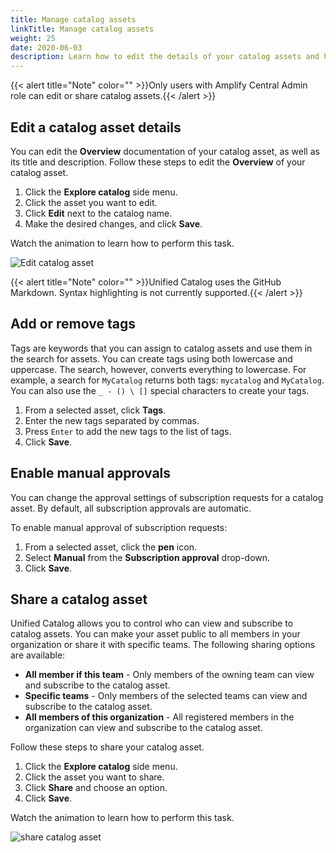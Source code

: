 ```yaml
---
title: Manage catalog assets
linkTitle: Manage catalog assets
weight: 25
date: 2020-06-03
description: Learn how to edit the details of your catalog assets and how to share the assets with teams in your organization. You can also manage your subscription approvals from automatic to manual.
---
```

{{< alert title="Note" color="" >}}Only users with Amplify Central Admin role can edit or share catalog assets.{{< /alert >}}

## Edit a catalog asset details

You can edit the **Overview** documentation of your catalog asset, as well as its title and description. Follow these steps to edit the **Overview** of your catalog asset.

1. Click the **Explore catalog** side menu.
2. Click the asset you want to edit.
3. Click **Edit** next to the catalog name.
4. Make the desired changes, and click **Save**.

Watch the animation to learn how to perform this task.

![Edit catalog asset](/Images/catalog/edit_catalog_item.gif)

{{< alert title="Note" color="" >}}Unified Catalog uses the GitHub Markdown. Syntax highlighting is not currently supported.{{< /alert >}}

## Add or remove tags

Tags are keywords that you can assign to catalog assets and use them in the search for assets. You can create tags using both lowercase and uppercase. The search, however, converts everything to lowercase. For example, a search for `MyCatalog` returns both tags: `mycatalog` and `MyCatalog`. You can also use the `_ - () \ []` special characters to create your tags.

1. From a selected asset, click **Tags**.
2. Enter the new tags separated by commas.
3. Press `Enter` to add the new tags to the list of tags.
4. Click **Save**.

## Enable manual approvals

You can change the approval settings of subscription requests for a catalog asset. By default, all subscription approvals are automatic.

To enable manual approval of subscription requests:

1. From a selected asset, click the **pen** icon.
2. Select **Manual** from the **Subscription approval** drop-down.
3. Click **Save**.

## Share a catalog asset

Unified Catalog allows you to control who can view and subscribe to catalog assets. You can make your asset public to all members in your organization or share it with specific teams. The following sharing options are available:

* **All member if this team** - Only members of the owning team can view and subscribe to the catalog asset.
* **Specific teams** - Only members of the selected teams can view and subscribe to the catalog asset.
* **All members of this organization** - All registered members in the organization can view and subscribe to the catalog asset.
  
Follow these steps to share your catalog asset.

1. Click the **Explore catalog** side menu.
2. Click the asset you want to share.
3. Click **Share** and choose an option.
4. Click **Save**.

Watch the animation to learn how to perform this task.

![share catalog asset](/Images/catalog/share_catalog_item.gif "Share Catalog asset")

